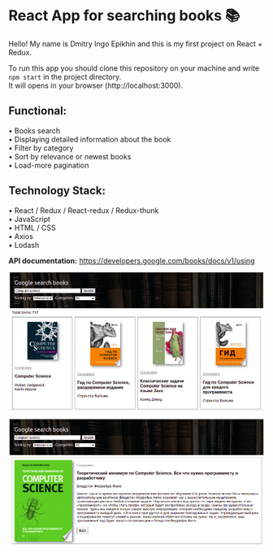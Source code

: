 # React App for searching books 📚

Hello! My name is Dmitry Ingo Epikhin and this is my first project on React + Redux.

To run this app you should clone this repository on your machine and write `npm start` in the project directory.  
It will opens in your browser (http://localhost:3000).

## Functional:

• Books search  
• Displaying detailed information about the book  
• Filter by category  
• Sort by relevance or newest books  
• Load-more pagination

## Technology Stack:

• React / Redux / React-redux / Redux-thunk  
• JavaScript  
• HTML / CSS  
• Axios   
• Lodash

**API documentation:** https://developers.google.com/books/docs/v1/using

![image](src/assets/imagesForReadme/example-img-1.png)

![image](src/assets/imagesForReadme/example-img-2.png)
